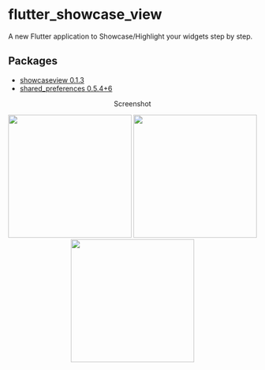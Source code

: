 # flutter_showcase_view

A new Flutter application to Showcase/Highlight your widgets step by step.

## Packages
- [showcaseview 0.1.3](https://pub.dev/packages/showcaseview)
- [shared_preferences 0.5.4+6](https://pub.dev/packages/shared_preferences)


<p align="center">
Screenshot
</p>
<p align="center">
  <img src="https://i.ibb.co/X7R0k9L/Screenshot-1575282044.png" width="250"/>
  <img src="https://i.ibb.co/MMcpRjc/Screenshot-1575282046.png" width="250"/>
  <img src="https://i.ibb.co/5FwZ0nq/Screenshot-1575282048.png" width="250"/>
</p>
